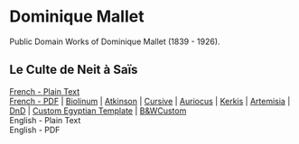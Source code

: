# Dominique Mallet

Public Domain Works of Dominique Mallet (1839 - 1926).

## Le Culte de Neit à Saïs

[French - Plain Text](culte-neit-sais/full-text-french.md)  
[French - PDF](https://cdn.solaranamnesis.com/DominiqueMallet/mallet_neit_1888_french.pdf) | [Biolinum](https://cdn.solaranamnesis.com/DominiqueMallet/mallet_neit_1888_french_biolinum.pdf) | [Atkinson](https://cdn.solaranamnesis.com/DominiqueMallet/mallet_neit_1888_french_atkinson.pdf) | [Cursive](https://cdn.solaranamnesis.com/DominiqueMallet/mallet_neit_1888_french_frcursive.pdf) | [Auriocus](https://cdn.solaranamnesis.com/DominiqueMallet/mallet_neit_1888_french_aurical.pdf) | [Kerkis](https://cdn.solaranamnesis.com/DominiqueMallet/mallet_neit_1888_french_kerkis.pdf) | [Artemisia](https://cdn.solaranamnesis.com/DominiqueMallet/mallet_neit_1888_french_gfsartemisia.pdf) | [DnD](https://cdn.solaranamnesis.com/DominiqueMallet/mallet_neit_1888_french_dndcustom.pdf) | [Custom Egyptian Template](https://cdn.solaranamnesis.com/DominiqueMallet/mallet_neit_1888_french_customegypt.pdf) | [B&WCustom](https://cdn.solaranamnesis.com/DominiqueMallet/mallet_neit_1888_french_bwcustom.pdf)  
English - Plain Text  
English - PDF  
